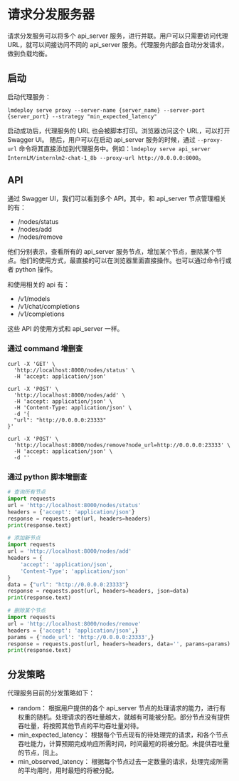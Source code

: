 # 请求分发服务器

请求分发服务可以将多个 api_server 服务，进行并联。用户可以只需要访问代理 URL，就可以间接访问不同的 api_server 服务。代理服务内部会自动分发请求，做到负载均衡。

## 启动

启动代理服务：

```shell
lmdeploy serve proxy --server-name {server_name} --server-port {server_port} --strategy "min_expected_latency"
```

启动成功后，代理服务的 URL 也会被脚本打印。浏览器访问这个 URL，可以打开 Swagger UI。
随后，用户可以在启动 api_server 服务的时候，通过 `--proxy-url` 命令将其直接添加到代理服务中。例如：`lmdeploy serve api_server InternLM/internlm2-chat-1_8b --proxy-url http://0.0.0.0:8000`。

## API

通过 Swagger UI，我们可以看到多个 API。其中，和 api_server 节点管理相关的有：

- /nodes/status
- /nodes/add
- /nodes/remove

他们分别表示，查看所有的 api_server 服务节点，增加某个节点，删除某个节点。他们的使用方式，最直接的可以在浏览器里面直接操作。也可以通过命令行或者 python 操作。

和使用相关的 api 有：

- /v1/models
- /v1/chat/completions
- /v1/completions

这些 API 的使用方式和 api_server 一样。

### 通过 command 增删查

```shell
curl -X 'GET' \
  'http://localhost:8000/nodes/status' \
  -H 'accept: application/json'
```

```shell
curl -X 'POST' \
  'http://localhost:8000/nodes/add' \
  -H 'accept: application/json' \
  -H 'Content-Type: application/json' \
  -d '{
  "url": "http://0.0.0.0:23333"
}'
```

```shell
curl -X 'POST' \
  'http://localhost:8000/nodes/remove?node_url=http://0.0.0.0:23333' \
  -H 'accept: application/json' \
  -d ''
```

### 通过 python 脚本增删查

```python
# 查询所有节点
import requests
url = 'http://localhost:8000/nodes/status'
headers = {'accept': 'application/json'}
response = requests.get(url, headers=headers)
print(response.text)
```

```python
# 添加新节点
import requests
url = 'http://localhost:8000/nodes/add'
headers = {
    'accept': 'application/json',
    'Content-Type': 'application/json'
}
data = {"url": "http://0.0.0.0:23333"}
response = requests.post(url, headers=headers, json=data)
print(response.text)
```

```python
# 删除某个节点
import requests
url = 'http://localhost:8000/nodes/remove'
headers = {'accept': 'application/json',}
params = {'node_url': 'http://0.0.0.0:23333',}
response = requests.post(url, headers=headers, data='', params=params)
print(response.text)
```

## 分发策略

代理服务目前的分发策略如下：

- random： 根据用户提供的各个 api_server 节点的处理请求的能力，进行有权重的随机。处理请求的吞吐量越大，就越有可能被分配。部分节点没有提供吞吐量，将按照其他节点的平均吞吐量对待。
- min_expected_latency： 根据每个节点现有的待处理完的请求，和各个节点吞吐能力，计算预期完成响应所需时间，时间最短的将被分配。未提供吞吐量的节点，同上。
- min_observed_latency： 根据每个节点过去一定数量的请求，处理完成所需的平均用时，用时最短的将被分配。
